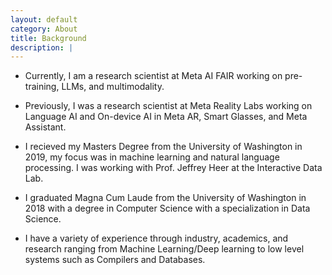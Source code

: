 ```yaml
---
layout: default
category: About
title: Background
description: |
---
```


* Currently, I am a research scientist at Meta AI FAIR working on pre-training, LLMs, and multimodality.

* Previously, I was a research scientist at Meta Reality Labs working on Language AI and On-device AI in Meta AR, Smart Glasses, and Meta Assistant.

* I recieved my Masters Degree from the University of Washington in 2019, my focus was in machine learning and natural language processing. I was working with Prof. Jeffrey Heer at the Interactive Data Lab.

* I graduated Magna Cum Laude from the University of Washington in 2018 with a degree in Computer Science with a specialization in Data Science.

* I have a variety of experience through industry, academics, and research ranging from Machine Learning/Deep learning to low level systems such as Compilers and Databases.
